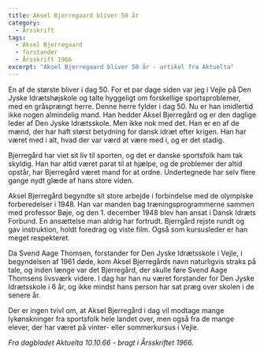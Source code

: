 ```yaml
---
title: Aksel Bjerregaard bliver 50 år
category:
  - Årsskrift
tags:
  - Aksel Bjerregaard
  - forstander
  - Årsskrift 1966
excerpt: "Aksel Bjerregaard bliver 50 år - artikel fra Aktuelta"
---
```


En af de største bliver i dag 50. For et par dage siden var jeg i Vejle på Den Jyske Idrætshøjskole og talte hyggeligt om forskellige sportsproblemer, med en gråsprængt herre. Denne herre fylder i dag 50. Nu er han imidlertid ikke nogen almindelig mand. Han hedder Aksel Bjerregård og er den daglige leder af Den Jyske Idrætsskole. Men ikke nok med det. Han er en af de mænd, der har haft størst betydning for dansk idræt efter krigen. Han har været med i alt, hvad der var værd at være med i, og er det stadig.

Bjerregård har viet sit liv til sporten, og det er danske sportsfolk ham tak skyldig. Han har altid været parat til at hjælpe, og de problemer der altid opstår, har Bjerregård været mand for at ordne. Undertegnede har selv flere gange nydt glæde af hans store viden.

Aksel Bjerregård begyndte sit store arbejde i forbindelse med de olympiske forberedelser i 1948. Han var manden bag træningsprogrammerne sammen med professor Bøje, og den 1. december 1948 blev han ansat i Dansk Idræts Forbund. En ansættelse man aldrig har fortrudt. Bjerrgård rejste rundt og gav instruktion, holdt foredrag og viste film. Også som kursusleder er han meget respekteret.

Da Svend Aage Thomsen, forstander for Den Jyske Idrætsskole i Vejle, i begyndelsen af 1961 døde, kom Aksel Bjerregårds navn naturligvis straks på tale, og inden længe var det Bjerregård, der skulle føre Svend Aage Thomsens livsværk videre. I dag har han nu været forstander for Den Jyske Idrætsskole i 6 år, og ikke mindst hans person har sat præg over skolen i de senere år.

Der er ingen tvivl om, at Aksel Bjerregård i dag vil modtage mange lykønskninger fra sportsfolk hele landet over, men også fra de mange elever, der har været på vinter- eller sommerkursus i Vejle.

_Fra dagbladet Aktuelta 10.10.66 - bragt i Årsskriftet 1966._
